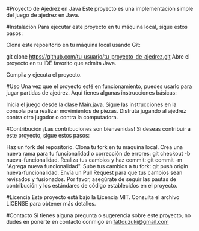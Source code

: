 #Proyecto de Ajedrez en Java
Este proyecto es una implementación simple del juego de ajedrez en Java.

#Instalación
Para ejecutar este proyecto en tu máquina local, sigue estos pasos:

Clona este repositorio en tu máquina local usando Git:

git clone https://github.com/tu_usuario/tu_proyecto_de_ajedrez.git
Abre el proyecto en tu IDE favorito que admita Java.

Compila y ejecuta el proyecto.

#Uso
Una vez que el proyecto esté en funcionamiento, puedes usarlo para jugar partidas de ajedrez. Aquí tienes algunas instrucciones básicas:

Inicia el juego desde la clase Main.java.
Sigue las instrucciones en la consola para realizar movimientos de piezas.
Disfruta jugando al ajedrez contra otro jugador o contra la computadora.

#Contribución
¡Las contribuciones son bienvenidas! Si deseas contribuir a este proyecto, sigue estos pasos:

Haz un fork del repositorio.
Clona tu fork en tu máquina local.
Crea una nueva rama para tu funcionalidad o corrección de errores: git checkout -b nueva-funcionalidad.
Realiza tus cambios y haz commit: git commit -m "Agrega nueva funcionalidad".
Sube tus cambios a tu fork: git push origin nueva-funcionalidad.
Envía un Pull Request para que tus cambios sean revisados y fusionados.
Por favor, asegúrate de seguir las pautas de contribución y los estándares de código establecidos en el proyecto.

#Licencia
Este proyecto está bajo la Licencia MIT. Consulta el archivo LICENSE para obtener más detalles.

#Contacto
Si tienes alguna pregunta o sugerencia sobre este proyecto, no dudes en ponerte en contacto conmigo en fattouzuki@gmail.com
